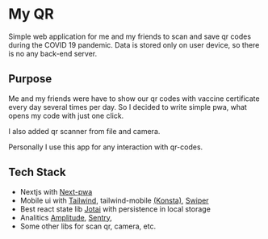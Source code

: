 # My QR

Simple web application for me and my friends to scan and save qr codes during the COVID 19 pandemic. Data is stored only on user device, so there is no any back-end server.

## Purpose

Me and my friends were have to show our qr codes with vaccine certificate every day several times per day. So I decided to write simple pwa, what opens my code with just one click.

I also added qr scanner from file and camera.

Personally I use this app for any interaction with qr-codes.

## Tech Stack

- Nextjs with [Next-pwa](https://github.com/shadowwalker/next-pwa)
- Mobile ui with [Tailwind](https://tailwindcss.com/), tailwind-mobile [(Konsta)](https://github.com/konstaui/konsta), [Swiper](https://swiperjs.com/)
- Best react state lib [Jotai](https://jotai.org/) with persistence in local storage
- Analitics [Amplitude](https://github.com/amplitude/Amplitude-JavaScript), [Sentry](https://sentry.io/),
- Some other libs for scan qr, camera, etc.
